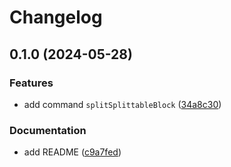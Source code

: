 # Changelog

## 0.1.0 (2024-05-28)


### Features

* add command `splitSplittableBlock` ([34a8c30](https://github.com/ocavue/prosemirror-splittable/commit/34a8c30060569ef5aa4c8a4030d06d933aea947c))


### Documentation

* add README ([c9a7fed](https://github.com/ocavue/prosemirror-splittable/commit/c9a7fed2b32512b4b8afed012c33e2b5bb3b1a79))
